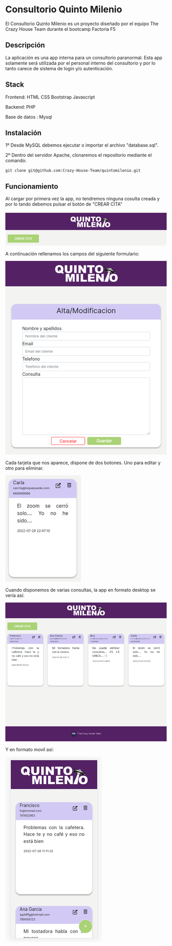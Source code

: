 # Consultorio Quinto Milenio

El Consultorio Quinto Milenio es un proyecto diseñado por el equipo The Crazy House Team durante el bootcamp Factoria F5

## Descripción

La aplicación es una app interna para un consultorio paranormal. Esta app solamente será utilizada por el personal interno del consultorio y por lo tanto carece de sistema de login y/o autenticación.

## Stack

Frontend: HTML CSS Bootstrap Javascript

Backend: PHP

Base de datos : Mysql


## Instalación

1º Desde MySQL debemos ejecutar o importar el archivo "database.sql".

2º Dentro del servidor Apache, clonaremos el repositorio mediante el comando:
```
git clone git@github.com:Crazy-House-Team/quintomilenio.git
```

## Funcionamiento

Al cargar por primera vez la app, no tendremos ninguna cosulta creada y por lo tando debemos pulsar el botón de "CREAR CITA"

![cita](/src/assets/img/crearCita.png)

A continuación rellenamos los campos del siguiente formulario:

![formulario](/src/assets/img/formulario.png)

Cada tarjeta que nos aparece, dispone de dos botones. Uno para editar y otro para eliminar.

![tarjeta](/src/assets/img/tarjeta.png)

Cuando disponemos de varias consultas, la app en formato desktop se vería así:

![desktop](/src/assets/img/desktop.png)

Y en formato movil así:

![movil](/src/assets/img/movil.png)






